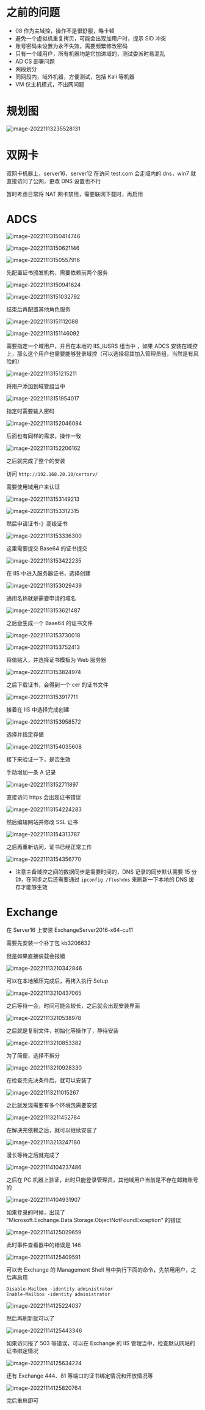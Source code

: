 # 之前的问题

- 08 作为主域控，操作不是很舒服，略卡顿
- 避免一个虚拟机重复拷贝，可能会出现加用户时，提示 SID 冲突
- 账号密码未设置为永不失效，需要频繁修改密码
- 只有一个域用户，所有机器均是它加进域的，测试委派时易混乱
- AD CS 部署问题
- 网段划分
- 同网段内，域外机器，方便测试，包括 Kali 等机器
- VM 仅主机模式，不出网问题

# 规划图

![image-20221113235528131](./域环境搭建.assets/image-20221113235528131.png)



# 双网卡

双网卡机器上，server16、server12 在访问 test.com 会走域内的 dns，win7 就直接访问了公网，更改 DNS 设置也不行

暂时考虑日常将 NAT 网卡禁用，需要联网下载时，再启用

# ADCS

![image-20221113150414746](./域环境搭建.assets/image-20221113150414746.png)

![image-20221113150621146](./域环境搭建.assets/image-20221113150621146.png)

![image-20221113150557916](./域环境搭建.assets/image-20221113150557916.png)

先配置证书颁发机构，需要依赖前两个服务

![image-20221113150941624](./域环境搭建.assets/image-20221113150941624.png)

![image-20221113151032792](./域环境搭建.assets/image-20221113151032792.png)

结束后再配置其他角色服务

![image-20221113151112088](./域环境搭建.assets/image-20221113151112088.png)

![image-20221113151146092](./域环境搭建.assets/image-20221113151146092.png)

需要指定一个域用户，并且在本地的 IIS_IUSRS 组当中 ，如果 ADCS 安装在域控上，那么这个用户也需要能够登录域控（可以选择将其加入管理员组，当然是有风险的）

![image-20221113151215211](./域环境搭建.assets/image-20221113151215211.png)

将用户添加到域管组当中

![image-20221113151954017](./域环境搭建.assets/image-20221113151954017.png)

指定时需要输入密码

![image-20221113152046084](./域环境搭建.assets/image-20221113152046084.png)

后面也有同样的需求，操作一致

![image-20221113152206162](./域环境搭建.assets/image-20221113152206162.png)

之后就完成了整个的安装

访问 `http://192.168.20.10/certsrv/` 

需要使用域用户来认证

![image-20221113153149213](./域环境搭建.assets/image-20221113153149213.png)

![image-20221113153312315](./域环境搭建.assets/image-20221113153312315.png)

然后申请证书-》高级证书

![image-20221113153336300](./域环境搭建.assets/image-20221113153336300.png)

这里需要提交 Base64 的证书提交

![image-20221113153422235](./域环境搭建.assets/image-20221113153422235.png)

在 IIS 中进入服务器证书，选择创建

![image-20221113153029439](./域环境搭建.assets/image-20221113153029439.png)

通用名称就是需要申请的域名

![image-20221113153621487](./域环境搭建.assets/image-20221113153621487.png)

之后会生成一个 Base64 的证书文件

![image-20221113153730018](./域环境搭建.assets/image-20221113153730018.png)

![image-20221113153752413](./域环境搭建.assets/image-20221113153752413.png)

将值贴入，并选择证书模板为 Web 服务器

![image-20221113153824974](./域环境搭建.assets/image-20221113153824974.png)

之后下载证书，会得到一个 cer 的证书文件

![image-20221113153917711](./域环境搭建.assets/image-20221113153917711.png)

接着在  IIS 中选择完成创建

![image-20221113153958572](./域环境搭建.assets/image-20221113153958572.png)

选择并指定存储

![image-20221113154035608](./域环境搭建.assets/image-20221113154035608.png)

接下来验证一下，是否生效

手动增加一条 A 记录

![image-20221113152711897](./域环境搭建.assets/image-20221113152711897.png)

直接访问 https 会出现证书错误

![image-20221113154224283](./域环境搭建.assets/image-20221113154224283.png)

然后编辑网站并修改 SSL 证书

![image-20221113154313787](./域环境搭建.assets/image-20221113154313787.png)

之后再重新访问，证书已经正常工作

![image-20221113154356770](./域环境搭建.assets/image-20221113154356770.png)

- 注意主备域控之间的数据同步是需要时间的，DNS 记录的同步默认需要 15 分钟，在同步之后还需要通过 `ipconfig /flushdns` 来刷新一下本地的 DNS 缓存才能够生效

# Exchange

在 Server16 上安装 ExchangeServer2016-x64-cu11

需要先安装一个补丁包 kb3206632

但是如果直接装载会报错

![image-20221113210342846](./域环境搭建.assets/image-20221113210342846.png)

可以在本地解压完成后，再拷入执行 Setup

![image-20221113210437065](./域环境搭建.assets/image-20221113210437065.png)

之后等待一会，时间可能会较长，之后就会出现安装界面

![image-20221113210538978](./域环境搭建.assets/image-20221113210538978.png)

之后就是复制文件，初始化等操作了，静待安装

![image-20221113210853382](./域环境搭建.assets/image-20221113210853382.png)

为了简便，选择不拆分

![image-20221113210928330](./域环境搭建.assets/image-20221113210928330.png)

在检查完先决条件后，就可以安装了

![image-20221113211015267](./域环境搭建.assets/image-20221113211015267.png)

之后就发现需要有多个环境包需要安装

![image-20221113211452784](./域环境搭建.assets/image-20221113211452784.png)

在解决完依赖之后，就可以继续安装了

![image-20221113213247180](./域环境搭建.assets/image-20221113213247180.png)

漫长等待之后就完成了

![image-20221114104237486](./域环境搭建.assets/image-20221114104237486.png)

之后在 PC 机器上验证，此时只能登录管理员，其他域用户当前是不存在邮箱账号的

![image-20221114104931907](./域环境搭建.assets/image-20221114104931907.png)

如果登录的时候，出现了 "Microsoft.Exchange.Data.Storage.ObjectNotFoundException" 的错误

![image-20221114125029659](./域环境搭建.assets/image-20221114125029659.png)

此时事件查看器中的错误是 146

![image-20221114125409591](./域环境搭建.assets/image-20221114125409591.png)

可以去 Exchange 的 Management Shell 当中执行下面的命令，先禁用用户，之后再启用

```
Disable-Mailbox -identity administrator
Enable-Mailbox -identity administrator
```

![image-20221114125224037](./域环境搭建.assets/image-20221114125224037.png)

然后再刷新就可以了

![image-20221114125443346](./域环境搭建.assets/image-20221114125443346.png)

如果访问报了 503 等错误，可以在 Exchange 的 IIS 管理当中，检查默认网站的证书绑定情况

![image-20221114125634224](./域环境搭建.assets/image-20221114125634224.png)

还有 Exchange 444、81 等端口的证书绑定情况和开放情况等

![image-20221114125820764](./域环境搭建.assets/image-20221114125820764.png)

完后重启即可



